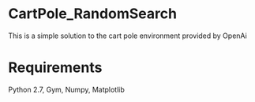 # CartPole_RandomSearch
This is a simple solution to the cart pole environment provided by OpenAi

# Requirements
Python 2.7,
Gym,
Numpy,
Matplotlib
